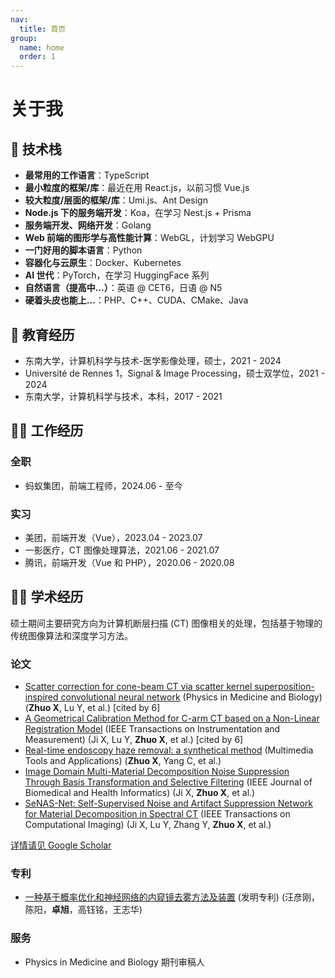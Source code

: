 ```yaml
---
nav:
  title: 首页
group:
  name: home
  order: 1
---
```


# 关于我

<Aboutme></Aboutme>

## 🧭 技术栈

- **最常用的工作语言**：TypeScript
- **最小粒度的框架/库**：最近在用 React.js，以前习惯 Vue.js
- **较大粒度/层面的框架/库**：Umi.js、Ant Design
- **Node.js 下的服务端开发**：Koa，在学习 Nest.js + Prisma
- **服务端开发、网络开发**：Golang
- **Web 前端的图形学与高性能计算**：WebGL，计划学习 WebGPU
- **一门好用的脚本语言**：Python
- **容器化与云原生**：Docker、Kubernetes
- **AI 世代**：PyTorch，在学习 HuggingFace 系列
- **自然语言（提高中…）**：英语 @ CET6，日语 @ N5
- **硬着头皮也能上…**：PHP、C++、CUDA、CMake、Java

## 📖 教育经历

- 东南大学，计算机科学与技术-医学影像处理，硕士，2021 - 2024
- Université de Rennes 1，Signal & Image Processing，硕士双学位，2021 - 2024
- 东南大学，计算机科学与技术，本科，2017 - 2021

## 🧑‍💻 工作经历

### 全职

- 蚂蚁集团，前端工程师，2024.06 - 至今

### 实习

- 美团，前端开发（Vue），2023.04 - 2023.07
- 一影医疗，CT 图像处理算法，2021.06 - 2021.07
- 腾讯，前端开发（Vue 和 PHP），2020.06 - 2020.08

## 🧑‍🎓 学术经历

硕士期间主要研究方向为计算机断层扫描 (CT) 图像相关的处理，包括基于物理的传统图像算法和深度学习方法。

### 论文

- [Scatter correction for cone-beam CT via scatter kernel superposition-inspired convolutional neural network](https://iopscience.iop.org/article/10.1088/1361-6560/acbe8f) (Physics in Medicine and Biology) (**Zhuo X**, Lu Y, et al.) [cited by 6]
- [A Geometrical Calibration Method for C-arm CT based on a Non-Linear Registration Model](https://ieeexplore.ieee.org/document/10225596) (IEEE Transactions on Instrumentation and Measurement) (Ji X, Lu Y, **Zhuo X**, et al.) [cited by 6]
- [Real-time endoscopy haze removal: a synthetical method](https://link.springer.com/article/10.1007/s11042-023-16375-w) (Multimedia Tools and Applications) (**Zhuo X**, Yang C, et al.)
- [Image Domain Multi-Material Decomposition Noise Suppression Through Basis Transformation and Selective Filtering](https://ieeexplore.ieee.org/document/10438845) (IEEE Journal of Biomedical and Health Informatics) (Ji X, **Zhuo X**, et al.)
- [SeNAS-Net: Self-Supervised Noise and Artifact Suppression Network for Material Decomposition in Spectral CT](https://ieeexplore.ieee.org/abstract/document/10509795) (IEEE Transactions on Computational Imaging) (Ji X, Lu Y, Zhang Y, **Zhuo X**, et al.)

[详情请见 Google Scholar](https://scholar.google.com/citations?hl=en&user=nWCWwY0AAAAJ)

### 专利

- [一种基于概率优化和神经网络的内窥镜去雾方法及装置](https://xueshu.baidu.com/usercenter/paper/show?paperid=182a0mx0jf410p00c2640gv049758025&site=xueshu_se) (发明专利) (汪彦刚，陈阳，**卓旭**，高钰铭，王志华)

### 服务

- Physics in Medicine and Biology 期刊审稿人
